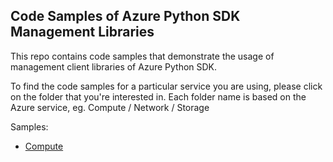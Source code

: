 ## Code Samples of Azure Python SDK Management Libraries 

This repo contains code samples that demonstrate the usage of management client libraries of Azure Python SDK.

To find the code samples for a particular service you are using, please click on the folder that you're interested in. Each folder name is based on the Azure service, eg. Compute / Network / Storage

Samples:
- [Compute](https://github.com/Azure-Samples/azure-samples-net-management/tree/master/samples/compute)
